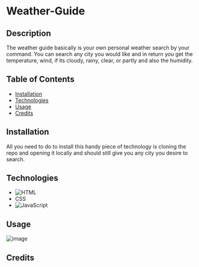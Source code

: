 # Weather-Guide
## Description 
The weather guide basically is your own personal weather search by your command. You can search any city you would like and in return you get the temperature, wind, if its cloudy, rainy, clear, or partly and also the humidity.

## Table of Contents 
- [Installation](#Installation)
- [Technologies](#Technologies)
- [Usage](#Usage)
- [Credits](#Credits)

## Installation 
All you need to do to install this handy piece of technology is cloning the repo and opening it locally and should still give you any city you desire to search.

## Technologies
- ![HTML](https://img.shields.io/badge/html-%23E34F26.svg?style=for-the-badge&logo=html5&logoColor=white)
- CSS
- ![JavaScript](https://img.shields.io/badge/javascript-%23323330.svg?style=for-the-badge&logo=javascript&logoColor=%23F7DF1E)

## Usage 
![image](https://github.com/nofox1/Weather-Guide/assets/136627240/3b4a5879-3a1b-49cd-af27-d7305b18bf92)


## Credits
